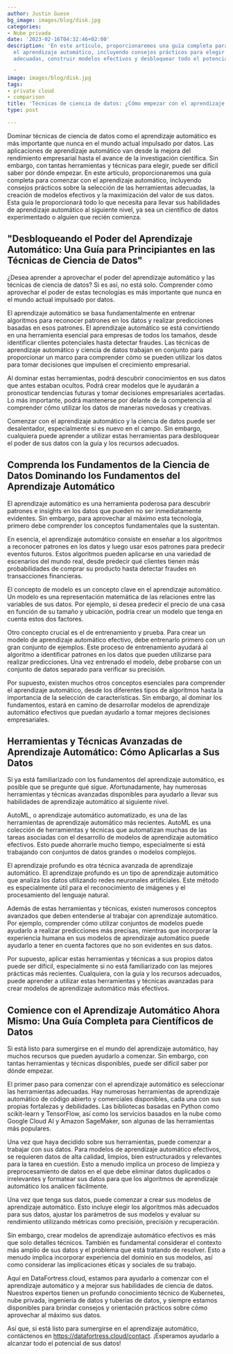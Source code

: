 ```yaml
---
author: Justin Guese
bg_image: images/blog/disk.jpg
categories:
- Nube privada
date: '2023-02-16T04:32:46+02:00'
description: 'En este artículo, proporcionaremos una guía completa para comenzar con
  el aprendizaje automático, incluyendo consejos prácticos para elegir las herramientas
  adecuadas, construir modelos efectivos y desbloquear todo el potencial de sus datos.

  '
image: images/blog/disk.jpg
tags:
- private cloud
- comparison
title: 'Técnicas de ciencia de datos: ¿Cómo empezar con el aprendizaje automático?'
type: post

---
```

Dominar técnicas de ciencia de datos como el aprendizaje automático es más importante que nunca en el mundo actual impulsado por datos. Las aplicaciones de aprendizaje automático van desde la mejora del rendimiento empresarial hasta el avance de la investigación científica. Sin embargo, con tantas herramientas y técnicas para elegir, puede ser difícil saber por dónde empezar. En este artículo, proporcionaremos una guía completa para comenzar con el aprendizaje automático, incluyendo consejos prácticos sobre la selección de las herramientas adecuadas, la creación de modelos efectivos y la maximización del valor de sus datos. Esta guía le proporcionará todo lo que necesita para llevar sus habilidades de aprendizaje automático al siguiente nivel, ya sea un científico de datos experimentado o alguien que recién comienza.

## "Desbloqueando el Poder del Aprendizaje Automático: Una Guía para Principiantes en las Técnicas de Ciencia de Datos"

¿Desea aprender a aprovechar el poder del aprendizaje automático y las técnicas de ciencia de datos? Si es así, no está solo. Comprender cómo aprovechar el poder de estas tecnologías es más importante que nunca en el mundo actual impulsado por datos.

El aprendizaje automático se basa fundamentalmente en entrenar algoritmos para reconocer patrones en los datos y realizar predicciones basadas en esos patrones. El aprendizaje automático se está convirtiendo en una herramienta esencial para empresas de todos los tamaños, desde identificar clientes potenciales hasta detectar fraudes. Las técnicas de aprendizaje automático y ciencia de datos trabajan en conjunto para proporcionar un marco para comprender cómo se pueden utilizar los datos para tomar decisiones que impulsen el crecimiento empresarial.

Al dominar estas herramientas, podrá descubrir conocimientos en sus datos que antes estaban ocultos. Podrá crear modelos que le ayudarán a pronosticar tendencias futuras y tomar decisiones empresariales acertadas. Lo más importante, podrá mantenerse por delante de la competencia al comprender cómo utilizar los datos de maneras novedosas y creativas.

Comenzar con el aprendizaje automático y la ciencia de datos puede ser desalentador, especialmente si es nuevo en el campo. Sin embargo, cualquiera puede aprender a utilizar estas herramientas para desbloquear el poder de sus datos con la guía y los recursos adecuados.

## Comprenda los Fundamentos de la Ciencia de Datos Dominando los Fundamentos del Aprendizaje Automático

El aprendizaje automático es una herramienta poderosa para descubrir patrones e insights en los datos que pueden no ser inmediatamente evidentes. Sin embargo, para aprovechar al máximo esta tecnología, primero debe comprender los conceptos fundamentales que la sustentan.

En esencia, el aprendizaje automático consiste en enseñar a los algoritmos a reconocer patrones en los datos y luego usar esos patrones para predecir eventos futuros. Estos algoritmos pueden aplicarse en una variedad de escenarios del mundo real, desde predecir qué clientes tienen más probabilidades de comprar su producto hasta detectar fraudes en transacciones financieras.

El concepto de modelo es un concepto clave en el aprendizaje automático. Un modelo es una representación matemática de las relaciones entre las variables de sus datos. Por ejemplo, si desea predecir el precio de una casa en función de su tamaño y ubicación, podría crear un modelo que tenga en cuenta estos dos factores.

Otro concepto crucial es el de entrenamiento y prueba. Para crear un modelo de aprendizaje automático efectivo, debe entrenarlo primero con un gran conjunto de ejemplos. Este proceso de entrenamiento ayudará al algoritmo a identificar patrones en los datos que pueden utilizarse para realizar predicciones. Una vez entrenado el modelo, debe probarse con un conjunto de datos separado para verificar su precisión.

Por supuesto, existen muchos otros conceptos esenciales para comprender el aprendizaje automático, desde los diferentes tipos de algoritmos hasta la importancia de la selección de características. Sin embargo, al dominar los fundamentos, estará en camino de desarrollar modelos de aprendizaje automático efectivos que puedan ayudarlo a tomar mejores decisiones empresariales.

## Herramientas y Técnicas Avanzadas de Aprendizaje Automático: Cómo Aplicarlas a Sus Datos

Si ya está familiarizado con los fundamentos del aprendizaje automático, es posible que se pregunte qué sigue. Afortunadamente, hay numerosas herramientas y técnicas avanzadas disponibles para ayudarlo a llevar sus habilidades de aprendizaje automático al siguiente nivel.

AutoML, o aprendizaje automático automatizado, es una de las herramientas de aprendizaje automático más recientes. AutoML es una colección de herramientas y técnicas que automatizan muchas de las tareas asociadas con el desarrollo de modelos de aprendizaje automático efectivos. Esto puede ahorrarle mucho tiempo, especialmente si está trabajando con conjuntos de datos grandes o modelos complejos.

El aprendizaje profundo es otra técnica avanzada de aprendizaje automático. El aprendizaje profundo es un tipo de aprendizaje automático que analiza los datos utilizando redes neuronales artificiales. Este método es especialmente útil para el reconocimiento de imágenes y el procesamiento del lenguaje natural.

Además de estas herramientas y técnicas, existen numerosos conceptos avanzados que deben entenderse al trabajar con aprendizaje automático. Por ejemplo, comprender cómo utilizar conjuntos de modelos puede ayudarlo a realizar predicciones más precisas, mientras que incorporar la experiencia humana en sus modelos de aprendizaje automático puede ayudarlo a tener en cuenta factores que no son evidentes en sus datos.

Por supuesto, aplicar estas herramientas y técnicas a sus propios datos puede ser difícil, especialmente si no está familiarizado con las mejores prácticas más recientes. Cualquiera, con la guía y los recursos adecuados, puede aprender a utilizar estas herramientas y técnicas avanzadas para crear modelos de aprendizaje automático más efectivos.

## Comience con el Aprendizaje Automático Ahora Mismo: Una Guía Completa para Científicos de Datos

Si está listo para sumergirse en el mundo del aprendizaje automático, hay muchos recursos que pueden ayudarlo a comenzar. Sin embargo, con tantas herramientas y técnicas disponibles, puede ser difícil saber por dónde empezar.

El primer paso para comenzar con el aprendizaje automático es seleccionar las herramientas adecuadas. Hay numerosas herramientas de aprendizaje automático de código abierto y comerciales disponibles, cada una con sus propias fortalezas y debilidades. Las bibliotecas basadas en Python como scikit-learn y TensorFlow, así como los servicios basados en la nube como Google Cloud AI y Amazon SageMaker, son algunas de las herramientas más populares.

Una vez que haya decidido sobre sus herramientas, puede comenzar a trabajar con sus datos. Para modelos de aprendizaje automático efectivos, se requieren datos de alta calidad, limpios, bien estructurados y relevantes para la tarea en cuestión. Esto a menudo implica un proceso de limpieza y preprocesamiento de datos en el que debe eliminar datos duplicados o irrelevantes y formatear sus datos para que los algoritmos de aprendizaje automático los analicen fácilmente.

Una vez que tenga sus datos, puede comenzar a crear sus modelos de aprendizaje automático. Esto incluye elegir los algoritmos más adecuados para sus datos, ajustar los parámetros de sus modelos y evaluar su rendimiento utilizando métricas como precisión, precisión y recuperación.

Sin embargo, crear modelos de aprendizaje automático efectivos es más que solo detalles técnicos. También es fundamental considerar el contexto más amplio de sus datos y el problema que está tratando de resolver. Esto a menudo implica incorporar experiencia del dominio en sus modelos, así como considerar las implicaciones éticas y sociales de su trabajo.

Aquí en DataFortress.cloud, estamos para ayudarlo a comenzar con el aprendizaje automático y a mejorar sus habilidades de ciencia de datos. Nuestros expertos tienen un profundo conocimiento técnico de Kubernetes, nube privada, ingeniería de datos y tuberías de datos, y siempre estamos disponibles para brindar consejos y orientación prácticos sobre cómo aprovechar al máximo sus datos.

Así que, si está listo para sumergirse en el aprendizaje automático, contáctenos en https://datafortress.cloud/contact. ¡Esperamos ayudarlo a alcanzar todo el potencial de sus datos!
